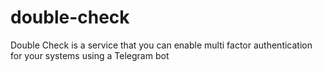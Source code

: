 # double-check
Double Check is a service that you can enable multi factor authentication for your systems using a Telegram bot
